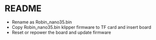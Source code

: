 # README
- Rename as Robin_nano35.bin
- Copy Robin_nano35.bin klipper firmware to TF card and insert board
- Reset or repower the board and update firmware